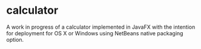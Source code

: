 # calculator
A work in progress of a calculator implemented in JavaFX with the intention for deployment for OS X or Windows using NetBeans native packaging option.
